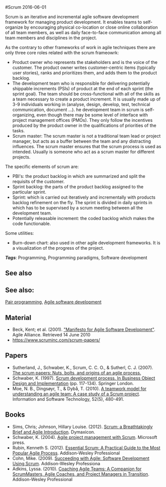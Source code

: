 
#Scrum
2016-06-01

Scrum is an iterative and incremental agile software development framework for managing product development.
It enables teams to self-organize by encouraging physical co-location or close online collaboration of all team members, as well as daily face-to-face communication among all team members and disciplines in the project.

As the contrary to other frameworks of work in agile techniques there are only three core roles related with the scrum frameowrk:
- Product owner who represents the stakeholders and is the voice of the customer. The product owner writes customer-centric items (typically user stories), ranks and prioritizes them, and adds them to the product backlog.
- The development team who is responsible for delivering potentially shippable increments (PSIs) of product at the end of each sprint (the sprint goal). The team should be cross-functional with all of the skills as a team necessary to create a product increment. It is usually made up of 3-9 individuals working in (analyse, design, develop, test, technical communication, document ...).
he development team in scrum is self-organizing, even though there may be some level of interface with project management offices (PMOs).
They only follow the incentives produced by the product owner in the qualifications of priorities of the tasks.
- Scrum master: The scrum master is not a traditional team lead or project manager, but acts as a buffer between the team and any distracting influences. The scrum master ensures that the scrum process is used as intended. Usually is someone who act as a scrum master for different projects.

The specific elements of scrum are:
- PBI's: the product backlog in which are summarized and split the requisits of the customer.
- Sprint backlog: the parts of the product backlog assigned to the particular sprint.
- Sprint: which is carried out iteratively and incrementally with products backlog refinement on the fly. The sprint is divided in daily sprints in which has to be supervised by a scrum meeting between all the development team.
- Potentially releasable increment: the coded backlog which makes the code functionable.

Some utilities:
- Burn-down chart: also used in other agile development frameworks. It is a visualization of the progress of the project.

***Tags***: Programming, Programming paradigms, Software development

## See also
## See also:
[Pair programming](/pair_programming), [Agile software development](/agile_software_development)
## Material
* Beck, Kent; et al. (2001). ["Manifesto for Agile Software Development"](http://agilemanifesto.org/). Agile Alliance. Retrieved 14 June 2010
* https://www.scruminc.com/scrum-papers/

## Papers
* Sutherland, J., Schwaber, K., Scrum, C. C. O., & Sutherl, C. J. (2007). [The scrum papers: Nuts, bolts, and origins of an agile process.](http://citeseerx.ist.psu.edu/viewdoc/summary?doi=10.1.1.108.814)
* Schwaber, K. (1997). [Scrum development process. In Business Object Design and Implementation](https://www.cpe.ku.ac.th/~jim/common/articles/Schwaber1995%20-%20Scrum%20Development%20Process.pdf) (pp. 117-134). Springer London.
* Moe, N. B., Dingsøyr, T., & Dybå, T. (2010). [A teamwork model for understanding an agile team: A case study of a Scrum project](http://www.sciencedirect.com/science/article/pii/S0950584909002043). Information and Software Technology, 52(5), 480-491.

## Books
* Sims, Chris; Johnson, Hillary Louise. (2012). [Scrum: a Breathtakingly Brief and Agile Introduction](https://www.goodreads.com/book/show/18674785-scrum). Dymaxicon.
* Schwaber, K. (2004). [Agile project management with Scrum](https://www.goodreads.com/book/show/113086.Agile_Project_Management_with_Scrum). Microsoft press.
* Rubin, Kenneth S. (2012). [Essential Scrum: A Practical Guide to the Most Popular Agile Process](https://www.goodreads.com/book/show/13663747-essential-scrum). Addison-Wesley Professional
* Cohn, Mike. (2009). [Succeeding with Agile: Software Development Using Scrum](https://www.goodreads.com/book/show/6707987-succeeding-with-agile). Addison-Wesley Professiona
* Adkins, Lyssa. (2010). [Coaching Agile Teams: A Companion for ScrumMasters, Agile Coaches, and Project Managers in Transition](https://www.goodreads.com/book/show/8337919-coaching-agile-teams). Addison-Wesley Professional


